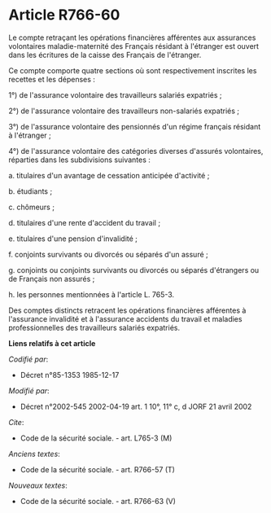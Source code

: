 # Article R766-60

Le compte retraçant les opérations financières afférentes aux assurances volontaires maladie-maternité des Français résidant
à l'étranger est ouvert dans les écritures de la caisse des Français de l'étranger. 

Ce compte comporte quatre sections où sont respectivement inscrites les recettes et les dépenses : 

1°) de l'assurance volontaire des travailleurs salariés expatriés ; 

2°) de l'assurance volontaire des travailleurs non-salariés expatriés ; 

3°) de l'assurance volontaire des pensionnés d'un régime français résidant à l'étranger ; 

4°) de l'assurance volontaire des catégories diverses d'assurés volontaires, réparties dans les subdivisions suivantes : 

a. titulaires d'un avantage de cessation anticipée d'activité ;

b. étudiants ; 

c. chômeurs ; 

d. titulaires d'une rente d'accident du travail ; 

e. titulaires d'une pension d'invalidité ; 

f. conjoints survivants ou divorcés ou séparés d'un assuré ; 

g. conjoints ou conjoints survivants ou divorcés ou séparés d'étrangers ou de Français non assurés ; 

h. les personnes mentionnées à l'article L. 765-3. 

Des comptes distincts retracent les opérations financières afférentes à l'assurance invalidité et à l'assurance accidents du
travail et maladies professionnelles des travailleurs salariés expatriés.

**Liens relatifs à cet article**

_Codifié par_:

  - Décret n°85-1353 1985-12-17

_Modifié par_:

  - Décret n°2002-545 2002-04-19 art. 1 10°, 11° c, d JORF 21 avril 2002

_Cite_:

  - Code de la sécurité sociale. - art. L765-3 (M)

_Anciens textes_:

  - Code de la sécurité sociale. - art. R766-57 (T)

_Nouveaux textes_:

  - Code de la sécurité sociale. - art. R766-63 (V)
